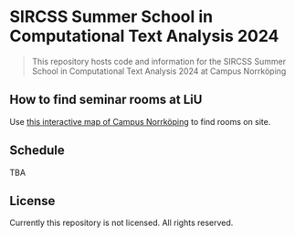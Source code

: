 # SIRCSS Summer School in Computational Text Analysis 2024

> This repository hosts code and information for the SIRCSS Summer School in Computational Text Analysis 2024 at Campus Norrköping

## How to find seminar rooms at LiU

Use [this interactive map of Campus Norrköping](https://use.mazemap.com/#v=1&config=liu&zlevel=2&center=16.176638,58.589049&zoom=16.2&campusid=754) to find rooms on site. 

## Schedule

TBA

## License

Currently this repository is not licensed. All rights reserved.
